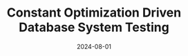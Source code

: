 ---
title: "Constant Optimization Driven Database System Testing"
collection: publications
category: conferences
permalink: /publication/2025-02-01-sigmod-7
excerpt: ''
date: 2024-08-01
venue: 'SIGMOD’25'
# slidesurl: 'http://academicpages.github.io/files/slides2.pdf'
# paperurl: 'https://dl.acm.org/doi/10.1145/3689491.3691821'
citation: 'Chi Zhang and Manuel Rigger. 2025. Constant Optimization Driven Database System Testing. Proc. ACM Manag. Data 3, 1 (SIGMOD), Article 24 (February 2025), 24 pages.'
---